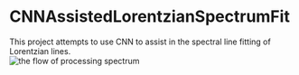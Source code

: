 # CNNAssistedLorentzianSpectrumFit
This project attempts to use CNN to assist in the spectral line fitting of Lorentzian lines.  
![the flow of processing spectrum]()
